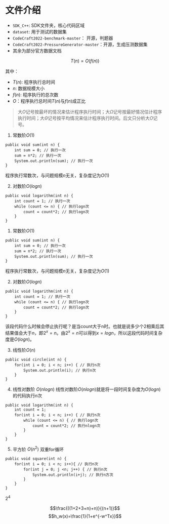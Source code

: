 # 文件介绍
- ```SDK_C++```: SDK文件夹，核心代码区域
- ```dataset```: 用于测试的数据集
- ```CodeCraft2022-benchmark-master```： 开源，判题器
- ```CodeCraft2022-PressureGenerator-master```：开源，生成压测数据集
- 其余为部分官方数据文档

$$T(n)=O(f(n))$$

其中：
- $T(n)$: 程序执行总时间
- $n$: 数据规模大小
- $f(n)$: 程序执行的总次数
- $O$：程序执行总时间$T(n)$与$f(n)$成正比
> 大$O$记号按最坏的情况来估计程序执行时间；大$\Omega$记号按最好情况估计程序执行时间；大$\Theta$记号按平均情况来估计程序执行时间。后文只分析大$O$记号。

1. 常数阶$O(1)$
```
public void sum(int n) {
    int sum = 0; // 执行一次
    sum = n*2; // 执行一次
    System.out.println(sum); // 执行一次
}
```
程序执行常数次，与问题规模$n$无关，复杂度记为$O(1)$

2. 对数阶$O(logn)$
```
public void logarithm(int n) {
    int count = 1; // 执行一次
    while (count <= n) { // 执行logn次
        count = count*2; // 执行logn次
    }
}
```

1. 常数阶$O(1)$
```
public void sum(int n) {
    int sum = 0; // 执行一次
    sum = n*2; // 执行一次
    System.out.println(sum); // 执行一次
}
```
程序执行常数次，与问题规模$n$无关，复杂度记为$O(1)$

2. 对数阶$O(logn)$
```
public void logarithm(int n) {
    int count = 1; // 执行一次
    while (count <= n) { // 执行logn次
        count = count*2; // 执行logn次
    }
}
```
该段代码什么时候会停止执行呢？是当count大于n时。也就是说多少个2相乘后其结果值会大于$n$，即$2^x=n$。由$2^x=n$可以得到$x=logn$，所以这段代码时间复杂度是$O(logn)$。

3. 线性阶$O(n)$
```
public void circle(int n) {
    for(int i = 0; i < n; i++) { // 执行n次
        System.out.println(i); // 执行n次
    }
}
```

4. 线性对数阶 $O(nlogn)$
线性对数阶$O(nlogn)$就是将一段时间复杂度为$O(logn)$的代码执行$n$次
```
public void logarithm(int n) {
    int count = 1;
    for(int i = 0; i < n; i++) { // 执行n次
        while (count <= n) { // 执行logn次
            count = count*2; // 执行nlogn次
        }
    }
}
```

5. 平方阶 $O(n^2)$
双重for循环
```
public void square(int n) {
    for(int i = 0; i < n; i++){ // 执行n次
        for(int j = 0; j <n; j++) { // 执行n次
            System.out.println(i+j); // 执行n方次
        }
    }
}
```

$2^4$

$$\frac{((1+2+3+n)+n)}{(n+1)}$$
$$h_w(x)=\frac{1}{1+e^{-w^Tx}}$$
